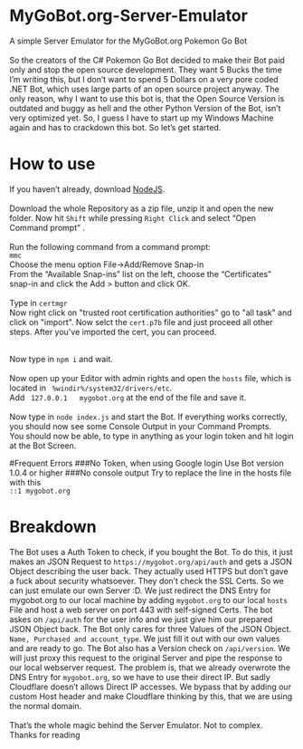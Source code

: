 # MyGoBot.org-Server-Emulator
A simple Server Emulator for the MyGoBot.org Pokemon Go Bot<br><br>
So the creators of the C# Pokemon Go Bot decided to make their Bot paid only and stop the open source development. They want 5 Bucks the time I’m writing this, but I don’t want to spend 5 Dollars on a very pore coded .NET Bot, which uses large parts of an open source project anyway. The only reason, why I want to use this bot is, that the Open Source Version is outdated and buggy as hell and the other Python Version of the Bot, isn’t very optimized yet. So, I guess I have to start up my Windows Machine again and has to crackdown this bot. So let’s get started.

# How to use
If you haven’t already, download [NodeJS](https://nodejs.org/en/download/).<br><br>
Download the whole Repository as a zip file, unzip it and open the new folder. Now hit `Shift` while pressing `Right Click` and select “Open Command prompt” .<br><br>
Run the following command from a command prompt:<br>
`mmc`<br>
Choose the menu option File->Add/Remove Snap-in<br>
From the “Available Snap-ins” list on the left, choose the “Certificates” snap-in and click the Add > button and click OK.<br><br>
Type in `certmgr`<br>
Now right click on "trusted root certification authorities" go to "all task" and click on "import". Now selct the `cert.p7b` file and just proceed all other steps. After you've imported the cert, you can proceed.<br><br>


Now type in `npm i` and wait. <br><br>
Now open up your Editor with admin rights and open the `hosts` file, which is located in ` %windir%/system32/drivers/etc`. <br>
Add ` 127.0.0.1   mygobot.org` at the end of the file and save it.<br><br>
Now type in `node index.js` and start the Bot. If everything works correctly, you should now see some Console Output in your Command Prompts.<br>
You should now be able, to type in anything as your login token and hit login at the Bot Screen.

#Frequent Errors
###No Token, when using Google login
Use Bot version 1.0.4 or higher
###No console output
Try to replace the line in the hosts file with this<br>
`::1 mygobot.org`
# Breakdown
The Bot uses a Auth Token to check, if you bought the Bot. To do this, it just makes an JSON Request to `https://mygobot.org/api/auth` and gets a JSON Object describing the user back. They actually used HTTPS but don’t gave a fuck about security whatsoever. They don’t check the SSL Certs. So we can just emulate our own Server :D. We just redirect the DNS Entry for mygobot.org to our local machine by adding `mygobot.org` to our local `hosts` File and host a web server on port 443 with self-signed Certs. The bot askes on `/api/auth` for the user info and we just give him our prepared JSON Object back. The Bot only cares for three Values of the JSON Object. `Name, Purchased and account_type`. We just fill it out with our own values and are ready to go. The Bot also has a Version check on `/api/version`. We will just proxy this request to the original Server and pipe the response to our local webserver request. The problem is, that we already overwrote the DNS Entry for `mygobot.org`, so we have to use their direct IP. But sadly Cloudflare doesn’t allows Direct IP accesses. We bypass that by adding our custom Host header and make Cloudflare thinking by this, that we are using the normal domain.<br><br>
That’s the whole magic behind the Server Emulator. Not to complex.<br>
Thanks for reading
